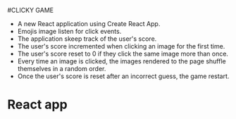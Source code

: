 #CLICKY GAME

* A new React application using Create React App.
* Emojis image listen for click events.
* The application skeep track of the user's score.
* The user's score incremented when clicking an image for the first time.
* The user's score reset to 0 if they click the same image more than once.
* Every time an image is clicked, the images rendered to the page shuffle themselves in a random order.
* Once the user's score is reset after an incorrect guess, the game restart.

# React app